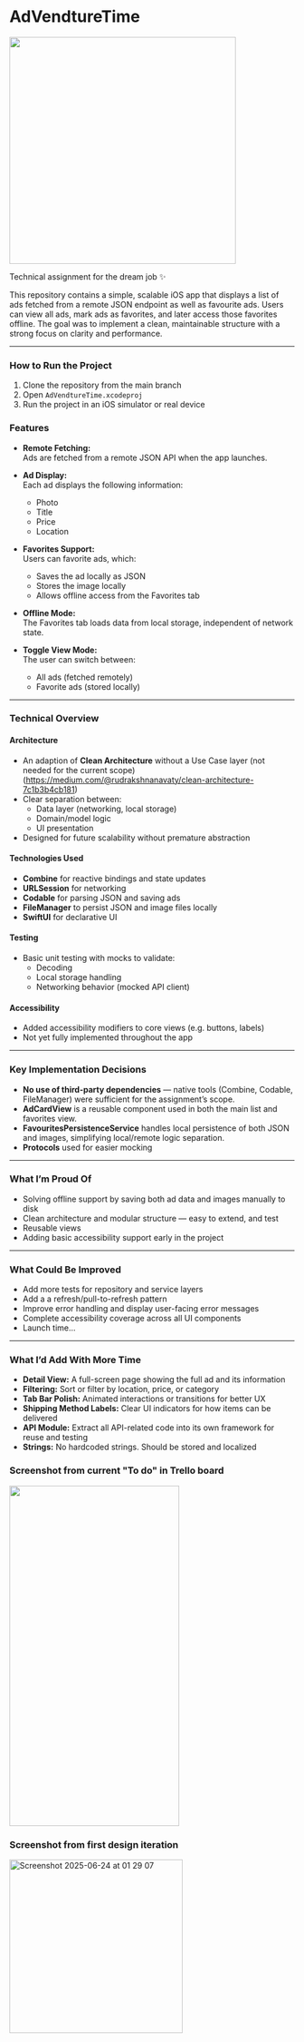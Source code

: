 # AdVendtureTime

<img src="https://github.com/user-attachments/assets/6a7a8565-2181-4e63-9c87-68802085595e" width= 400, height=400>

Technical assignment for the dream job ✨


This repository contains a simple, scalable iOS app that displays a list of ads fetched from a remote JSON endpoint as well as favourite ads. 
Users can view all ads, mark ads as favorites, and later access those favorites offline. The goal was to implement a clean, maintainable structure with a strong focus on clarity and performance.

---

### How to Run the Project

1. Clone the repository from the main branch
2. Open `AdVendtureTime.xcodeproj`
3. Run the project in an iOS simulator or real device

### Features

- **Remote Fetching:**  
  Ads are fetched from a remote JSON API when the app launches.

- **Ad Display:**  
  Each ad displays the following information:
  - Photo
  - Title
  - Price
  - Location

- **Favorites Support:**  
  Users can favorite ads, which:
  - Saves the ad locally as JSON
  - Stores the image locally
  - Allows offline access from the Favorites tab

- **Offline Mode:**  
  The Favorites tab loads data from local storage, independent of network state.

- **Toggle View Mode:**  
  The user can switch between:
  - All ads (fetched remotely)
  - Favorite ads (stored locally)

---

### Technical Overview

####  Architecture
- An adaption of **Clean Architecture** without a Use Case layer (not needed for the current scope) (https://medium.com/@rudrakshnanavaty/clean-architecture-7c1b3b4cb181)
- Clear separation between:
  - Data layer (networking, local storage)
  - Domain/model logic
  - UI presentation
- Designed for future scalability without premature abstraction

#### Technologies Used
- **Combine** for reactive bindings and state updates
- **URLSession** for networking
- **Codable** for parsing JSON and saving ads
- **FileManager** to persist JSON and image files locally
- **SwiftUI** for declarative UI

#### Testing
- Basic unit testing with mocks to validate:
  - Decoding
  - Local storage handling
  - Networking behavior (mocked API client)

#### Accessibility
- Added accessibility modifiers to core views (e.g. buttons, labels)
- Not yet fully implemented throughout the app

---

### Key Implementation Decisions

- **No use of third-party dependencies** — native tools (Combine, Codable, FileManager) were sufficient for the assignment’s scope.
- **AdCardView** is a reusable component used in both the main list and favorites view.
- **FavouritesPersistenceService** handles local persistence of both JSON and images, simplifying local/remote logic separation.
- **Protocols** used for easier mocking

---

### What I’m Proud Of

- Solving offline support by saving both ad data and images manually to disk
- Clean architecture and modular structure — easy to extend, and test
- Reusable views
- Adding basic accessibility support early in the project

---

### What Could Be Improved

- Add more tests for repository and service layers
- Add a a refresh/pull-to-refresh pattern
- Improve error handling and display user-facing error messages
- Complete accessibility coverage across all UI components
- Launch time...

---

### What I’d Add With More Time

- **Detail View:** A full-screen page showing the full ad and its information
- **Filtering:** Sort or filter by location, price, or category
- **Tab Bar Polish:** Animated interactions or transitions for better UX
- **Shipping Method Labels:** Clear UI indicators for how items can be delivered
- **API Module:** Extract all API-related code into its own framework for reuse and testing
-  **Strings:** No hardcoded strings. Should be stored and localized

### Screenshot from current "To do" in Trello board
<img src="https://github.com/user-attachments/assets/9e35aef7-5933-4e8f-a9a6-6403d441acd1" width=300 height=600>

### Screenshot from first design iteration
<img width="306" alt="Screenshot 2025-06-24 at 01 29 07" src="https://github.com/user-attachments/assets/5a106b79-e66f-48de-b151-3d4f6c277c3d" />




